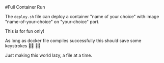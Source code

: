 #Full Container Run

The `deploy.sh` file can deploy a container "name of your choice"
with image "name-of-your-choice" on "your-choice" port.

This is for fun only!

As long as docker file compiles successfully this should save some keystrokes :technologist: :woman_technologist:

Just making this world lazy, a file at a time.
